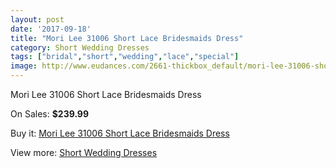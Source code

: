 ```yaml
---
layout: post
date: '2017-09-18'
title: "Mori Lee 31006 Short Lace Bridesmaids Dress"
category: Short Wedding Dresses
tags: ["bridal","short","wedding","lace","special"]
image: http://www.eudances.com/2661-thickbox_default/mori-lee-31006-short-lace-bridesmaids-dress.jpg
---
```

Mori Lee 31006 Short Lace Bridesmaids Dress

On Sales: **$239.99**
<a href="https://www.eudances.com/en/short-wedding-dresses/891-mori-lee-31006-short-lace-bridesmaids-dress.html"><amp-img layout="responsive" width="600" height="600" src="//www.eudances.com/2661-thickbox_default/mori-lee-31006-short-lace-bridesmaids-dress.jpg" alt="Mori Lee 31006 Short Lace Bridesmaids Dress 0" /></a>
<a href="https://www.eudances.com/en/short-wedding-dresses/891-mori-lee-31006-short-lace-bridesmaids-dress.html"><amp-img layout="responsive" width="600" height="600" src="//www.eudances.com/2662-thickbox_default/mori-lee-31006-short-lace-bridesmaids-dress.jpg" alt="Mori Lee 31006 Short Lace Bridesmaids Dress 1" /></a>

Buy it: [Mori Lee 31006 Short Lace Bridesmaids Dress](https://www.eudances.com/en/short-wedding-dresses/891-mori-lee-31006-short-lace-bridesmaids-dress.html "Mori Lee 31006 Short Lace Bridesmaids Dress")

View more: [Short Wedding Dresses](https://www.eudances.com/en/11-short-wedding-dresses "Short Wedding Dresses")